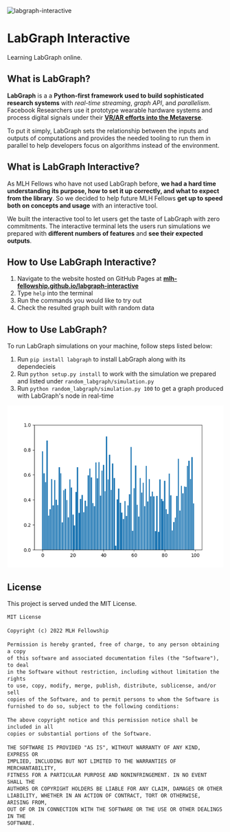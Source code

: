 ![labgraph-interactive](https://socialify.git.ci/MLH-Fellowship/labgraph-interactive/image?description=1&descriptionEditable=Discover%20LabGraph%20with%20us!&font=Rokkitt&issues=1&logo=https%3A%2F%2Fimages.emojiterra.com%2Fgoogle%2Fandroid-11%2F512px%2F1f4c9.png&pattern=Circuit%20Board&pulls=1&stargazers=1&theme=Light)

# LabGraph Interactive

Learning LabGraph online.

## What is LabGraph?

**LabGraph** is a a **Python-first framework used to build sophisticated research systems** with *real-time streaming*, *graph API*, and *parallelism*. Facebook Researchers use it prototype wearable hardware systems and process digital signals under their [**VR/AR efforts into the Metaverse**](https://tech.fb.com/ar-vr/).

To put it simply, LabGraph sets the relationship between the inputs and outputs of computations and provides the needed tooling to run them in parallel to help developers focus on algorithms instead of the environment.

## What is LabGraph Interactive?

As MLH Fellows who have not used LabGraph before, **we had a hard time understanding its purpose, how to set it up correctly, and what to expect from the library**. So we decided to help future MLH Fellows **get up to speed both on concepts and usage** with an interactive tool.

We built the interactive tool to let users get the taste of LabGraph with zero commitments. The interactive terminal lets the users run simulations we prepared with **different numbers of features** and **see their expected outputs**.

## How to Use LabGraph Interactive?

1. Navigate to the website hosted on GitHub Pages at [**mlh-fellowship.github.io/labgraph-interactive**](https://mlh-fellowship.github.io/labgraph-interactive/)
2. Type `help` into the terminal
3. Run the commands you would like to try out
4. Check the resulted graph built with random data

## How to Use LabGraph?

To run LabGraph simulations on your machine, follow steps listed below:

1. Run `pip install labgraph` to install LabGraph along with its dependecieis
2. Run `python setup.py install` to work with the simulation we prepared and listed under `random_labgraph/simulation.py`
3. Run `python random_labgraph/simulation.py 100` to get a graph produced with LabGraph's node in real-time

![](https://raw.githubusercontent.com/MLH-Fellowship/labgraph-interactive/main/docs/media/simple_viz.gif)

## License

This project is served unded the MIT License.

```
MIT License

Copyright (c) 2022 MLH Fellowship

Permission is hereby granted, free of charge, to any person obtaining a copy
of this software and associated documentation files (the "Software"), to deal
in the Software without restriction, including without limitation the rights
to use, copy, modify, merge, publish, distribute, sublicense, and/or sell
copies of the Software, and to permit persons to whom the Software is
furnished to do so, subject to the following conditions:

The above copyright notice and this permission notice shall be included in all
copies or substantial portions of the Software.

THE SOFTWARE IS PROVIDED "AS IS", WITHOUT WARRANTY OF ANY KIND, EXPRESS OR
IMPLIED, INCLUDING BUT NOT LIMITED TO THE WARRANTIES OF MERCHANTABILITY,
FITNESS FOR A PARTICULAR PURPOSE AND NONINFRINGEMENT. IN NO EVENT SHALL THE
AUTHORS OR COPYRIGHT HOLDERS BE LIABLE FOR ANY CLAIM, DAMAGES OR OTHER
LIABILITY, WHETHER IN AN ACTION OF CONTRACT, TORT OR OTHERWISE, ARISING FROM,
OUT OF OR IN CONNECTION WITH THE SOFTWARE OR THE USE OR OTHER DEALINGS IN THE
SOFTWARE.
```